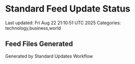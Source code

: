 # Standard Feed Update Status
Last updated: Fri Aug 22 21:10:51 UTC 2025
Categories: technology,business,world

## Feed Files Generated

Generated by Standard Updates Workflow
